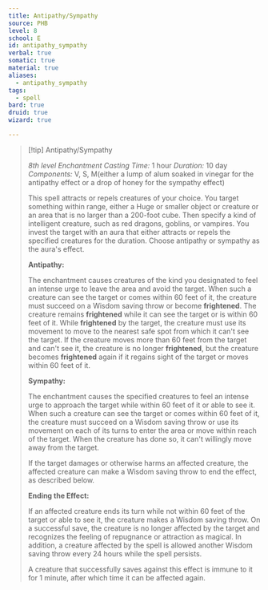 ```yaml
---
title: Antipathy/Sympathy
source: PHB
level: 8
school: E
id: antipathy_sympathy
verbal: true
somatic: true
material: true
aliases:
  - antipathy_sympathy
tags:
  - spell
bard: true
druid: true
wizard: true

---
```

>[!tip] Antipathy/Sympathy
>
> *8th level Enchantment*
> *Casting Time:* 1 hour
> *Duration:* 10 day
> *Components:* V, S, M(either a lump of alum soaked in vinegar for the antipathy effect or a drop of honey for the sympathy effect)
>
>This spell attracts or repels creatures of your choice. You target something within range, either a Huge or smaller object or creature or an area that is no larger than a 200-foot cube. Then specify a kind of intelligent creature, such as red dragons, goblins, or vampires. You invest the target with an aura that either attracts or repels the specified creatures for the duration. Choose antipathy or sympathy as the aura's effect.
>
>**Antipathy:**
>
>The enchantment causes creatures of the kind you designated to feel an intense urge to leave the area and avoid the target. When such a creature can see the target or comes within 60 feet of it, the creature must succeed on a Wisdom saving throw or become **frightened**. The creature remains **frightened** while it can see the target or is within 60 feet of it. While **frightened** by the target, the creature must use its movement to move to the nearest safe spot from which it can't see the target. If the creature moves more than 60 feet from the target and can't see it, the creature is no longer **frightened**, but the creature becomes **frightened** again if it regains sight of the target or moves within 60 feet of it.
>
>**Sympathy:**
>
>The enchantment causes the specified creatures to feel an intense urge to approach the target while within 60 feet of it or able to see it. When such a creature can see the target or comes within 60 feet of it, the creature must succeed on a Wisdom saving throw or use its movement on each of its turns to enter the area or move within reach of the target. When the creature has done so, it can't willingly move away from the target.
>
>If the target damages or otherwise harms an affected creature, the affected creature can make a Wisdom saving throw to end the effect, as described below.
>
>**Ending the Effect:**
>
>If an affected creature ends its turn while not within 60 feet of the target or able to see it, the creature makes a Wisdom saving throw. On a successful save, the creature is no longer affected by the target and recognizes the feeling of repugnance or attraction as magical. In addition, a creature affected by the spell is allowed another Wisdom saving throw every 24 hours while the spell persists.
>
>A creature that successfully saves against this effect is immune to it for 1 minute, after which time it can be affected again.
>

